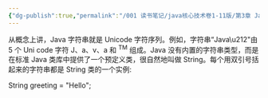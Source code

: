 ```yaml
---
{"dg-publish":true,"permalink":"/001 读书笔记/java核心技术卷1-11版/第3章 Java的基本程序设计结构/3.6 字符串/3.6 字符串/","dgPassFrontmatter":true,"created":"2024-04-15T14:55:41.768+08:00","updated":"2024-06-01T10:43:32.611+08:00"}
---
```


从概念上讲，Java 字符串就是 Unicode 字符序列。例如，字符串“Java\\u212"由 5 个 Uni code 字符 J、a、v、a 和 <sup>TM</sup> 组成。Java 没有内置的字符串类型，而是在标准 Java 类库中提供了一个预定义类，很自然地叫做 String。每个用双引号括起来的字符串都是 String 类的一个实例:

String greeting = "Hello";